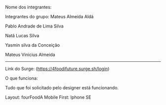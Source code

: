 Nome dos integrantes:

Integrantes do grupo:
Mateus Almeida Aldá

Pablo Andrade de Lima Silva

Natã Lucas Silva

Yasmin silva da Conceição

Mateus Vinicius Almeida

___________________________________________________________

Link do Surge: (https://4foodifuture.surge.sh/login)

O que funciona:

Tudo que foi solicitado pelo designer está funcionando.


Layout: fourFoodA
Mobile First: Iphone SE




